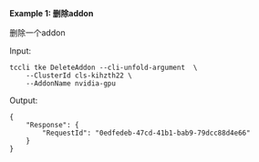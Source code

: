 **Example 1: 删除addon**

删除一个addon

Input: 

```
tccli tke DeleteAddon --cli-unfold-argument  \
    --ClusterId cls-kihzth22 \
    --AddonName nvidia-gpu
```

Output: 
```
{
    "Response": {
        "RequestId": "0edfedeb-47cd-41b1-bab9-79dcc88d4e66"
    }
}
```


